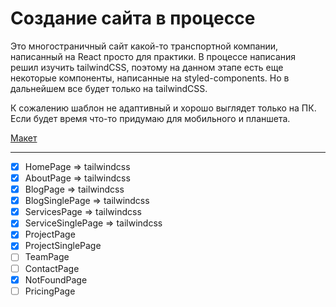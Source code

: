 # Создание сайта в процессе

Это многостраничный сайт какой-то транспортной компании, написанный на React
просто для практики. В процессе написания решил изучить tailwindCSS, поэтому на
данном этапе есть еще некоторые компоненты, написанные на styled-components. Но
в дальнейшем все будет только на tailwindCSS.

К сожалению шаблон не адаптивный и хорошо выглядет только на ПК. Если будет
время что-то придумаю для мобильного и планшета.

[Макет](<https://www.figma.com/file/QLmknH7VJCpJ01POwkoNlM/Transport-and-Logistics-Webflow-Website-Template-(Community)-(Copy)?type=design&node-id=1-327&mode=design&t=ugv6bgMFdvoNa0qv-0>)

---

- [x] HomePage => tailwindcss
- [x] AboutPage => tailwindcss
- [x] BlogPage => tailwindcss
- [x] BlogSinglePage => tailwindcss
- [x] ServicesPage => tailwindcss
- [x] ServiceSinglePage => tailwindcss
- [x] ProjectPage
- [x] ProjectSinglePage
- [ ] TeamPage
- [ ] ContactPage
- [x] NotFoundPage
- [ ] PricingPage
